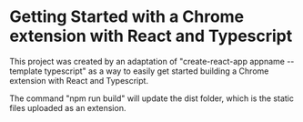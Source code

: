# Getting Started with a Chrome extension with React and Typescript

This project was created by an adaptation of "create-react-app appname --template typescript" as a way to easily get started building a Chrome extension with React and Typescript.

The command "npm run build" will update the dist folder, which is the static files uploaded as an extension.
